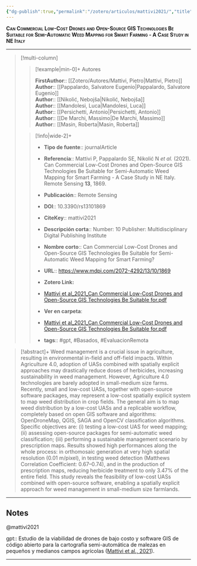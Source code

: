 ```yaml
---
{"dg-publish":true,"permalink":"/zotero/articulos/mattivi2021/","title":"Can Commercial Low-Cost Drones and Open-Source GIS Technologies Be Suitable for Semi-Automatic Weed Mapping for Smart Farming - A Case Study in NE Italy","tags":["#zotero"]}
---
```



<span style="font-variant:small-caps; font-weight: bold;">Can Commercial Low-Cost Drones and Open-Source GIS Technologies Be Suitable for Semi-Automatic Weed Mapping for Smart Farming - A Case Study in NE Italy</span>

---


> [!multi-column]
>
>> [!example|min-0]+ Autores
>> 
>> **FirstAuthor**:: [[Zotero/Autores/Mattivi, Pietro\|Mattivi, Pietro]]  
>> **Author**:: [[Pappalardo, Salvatore Eugenio\|Pappalardo, Salvatore Eugenio]]  
>> **Author**:: [[Nikolić, Nebojša\|Nikolić, Nebojša]]  
>> **Author**:: [[Mandolesi, Luca\|Mandolesi, Luca]]  
>> **Author**:: [[Persichetti, Antonio\|Persichetti, Antonio]]  
>> **Author**:: [[De Marchi, Massimo\|De Marchi, Massimo]]  
>> **Author**:: [[Masin, Roberta\|Masin, Roberta]]  
 >
>
>> [!info|wide-2]+
>>
>> - **Tipo de fuente**:: journalArticle
>> - **Referencia**:: Mattivi P, Pappalardo SE, Nikolić N _et al._ (2021). Can Commercial Low-Cost Drones and Open-Source GIS Technologies Be Suitable for Semi-Automatic Weed Mapping for Smart Farming - A Case Study in NE Italy. Remote Sensing **13**, 1869.
>> - **Publicación**:: Remote Sensing
>> - **DOI**:: 10.3390/rs13101869
>> - **CiteKey**:: mattivi2021
>> - **Descripción corta**:: Number: 10
Publisher: Multidisciplinary Digital Publishing Institute
>> - **Nombre corto**:: Can Commercial Low-Cost Drones and Open-Source GIS Technologies Be Suitable for Semi-Automatic Weed Mapping for Smart Farming?
>> - **URL**:: https://www.mdpi.com/2072-4292/13/10/1869
>> - **Zotero Link:** 
>> - [Mattivi et al_2021_Can Commercial Low-Cost Drones and Open-Source GIS Technologies Be Suitable for.pdf](zotero://select/library/items/S9GIZRR5)
>>
>> - **Ver en carpeta**: 
>> - [Mattivi et al_2021_Can Commercial Low-Cost Drones and Open-Source GIS Technologies Be Suitable for.pdf](file://J:\OneDrive\Articulos\Mattivi%20et%20al_2021_Can%20Commercial%20Low-Cost%20Drones%20and%20Open-Source%20GIS%20Technologies%20Be%20Suitable%20for.pdf)
>> - **tags**:: #gpt, #Basados, #EvaluacionRemota



> [!abstract]+ 
>Weed management is a crucial issue in agriculture, resulting in environmental in-field and off-field impacts. Within Agriculture 4.0, adoption of UASs combined with spatially explicit approaches may drastically reduce doses of herbicides, increasing sustainability in weed management. However, Agriculture 4.0 technologies are barely adopted in small-medium size farms. Recently, small and low-cost UASs, together with open-source software packages, may represent a low-cost spatially explicit system to map weed distribution in crop fields. The general aim is to map weed distribution by a low-cost UASs and a replicable workflow, completely based on open GIS software and algorithms: OpenDroneMap, QGIS, SAGA and OpenCV classification algorithms. Specific objectives are: (i) testing a low-cost UAS for weed mapping; (ii) assessing open-source packages for semi-automatic weed classification; (iii) performing a sustainable management scenario by prescription maps. Results showed high performances along the whole process: in orthomosaic generation at very high spatial resolution (0.01 m/pixel), in testing weed detection (Matthews Correlation Coefficient: 0.67–0.74), and in the production of prescription maps, reducing herbicide treatment to only 3.47% of the entire field. This study reveals the feasibility of low-cost UASs combined with open-source software, enabling a spatially explicit approach for weed management in small-medium size farmlands.


--- 

## Notes

@mattivi2021

gpt:: Estudio de la viabilidad de drones de bajo costo y software GIS de código abierto para la cartografía semi-automática de malezas en pequeños y medianos campos agrícolas ([Mattivi et al., 2021](zotero://select/library/items/APMDSIXU)).






---








